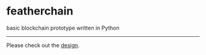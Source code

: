 # featherchain
basic blockchain prototype written in Python

--- 

Please check out the [design](https://github.com/qdwang/cs-notes/issues/17). 